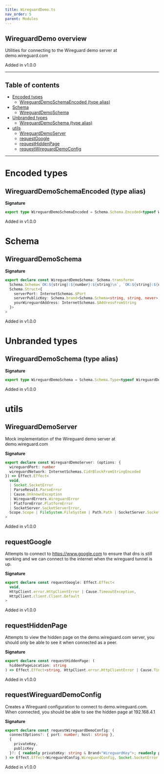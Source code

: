 ```yaml
---
title: WireguardDemo.ts
nav_order: 5
parent: Modules
---
```


## WireguardDemo overview

Utilities for connecting to the Wireguard demo server at demo.wireguard.com

Added in v1.0.0

---

<h2 class="text-delta">Table of contents</h2>

- [Encoded types](#encoded-types)
  - [WireguardDemoSchemaEncoded (type alias)](#wireguarddemoschemaencoded-type-alias)
- [Schema](#schema)
  - [WireguardDemoSchema](#wireguarddemoschema)
- [Unbranded types](#unbranded-types)
  - [WireguardDemoSchema (type alias)](#wireguarddemoschema-type-alias)
- [utils](#utils)
  - [WireguardDemoServer](#wireguarddemoserver)
  - [requestGoogle](#requestgoogle)
  - [requestHiddenPage](#requesthiddenpage)
  - [requestWireguardDemoConfig](#requestwireguarddemoconfig)

---

# Encoded types

## WireguardDemoSchemaEncoded (type alias)

**Signature**

```ts
export type WireguardDemoSchemaEncoded = Schema.Schema.Encoded<typeof WireguardDemoSchema>
```

Added in v1.0.0

# Schema

## WireguardDemoSchema

**Signature**

```ts
export declare const WireguardDemoSchema: Schema.transform<
  Schema.Schema<`OK:${string}:${number}:${string}\n`, `OK:${string}:${number}:${string}\n`, never>,
  Schema.Struct<{
    serverPort: InternetSchemas.$Port
    serverPublicKey: Schema.brand<Schema.Schema<string, string, never>, "WireguardKey">
    yourWireguardAddress: InternetSchemas.$AddressFromString
  }>
>
```

Added in v1.0.0

# Unbranded types

## WireguardDemoSchema (type alias)

**Signature**

```ts
export type WireguardDemoSchema = Schema.Schema.Type<typeof WireguardDemoSchema>
```

Added in v1.0.0

# utils

## WireguardDemoServer

Mock implementation of the Wireguard demo server at demo.wireguard.com

**Signature**

```ts
export declare const WireguardDemoServer: (options: {
  wireguardPort: number
  wireguardNetwork: InternetSchemas.CidrBlockFromStringEncoded
}) => Effect.Effect<
  void,
  | Socket.SocketError
  | ParseResult.ParseError
  | Cause.UnknownException
  | WireguardErrors.WireguardError
  | PlatformError.PlatformError
  | SocketServer.SocketServerError,
  Scope.Scope | FileSystem.FileSystem | Path.Path | SocketServer.SocketServer | WireguardControl.WireguardControl
>
```

Added in v1.0.0

## requestGoogle

Attempts to connect to https://www.google.com to ensure that dns is still
working and we can connect to the internet when the wireguard tunnel is up.

**Signature**

```ts
export declare const requestGoogle: Effect.Effect<
  void,
  HttpClient.error.HttpClientError | Cause.TimeoutException,
  HttpClient.client.Client.Default
>
```

Added in v1.0.0

## requestHiddenPage

Attempts to view the hidden page on the demo.wireguard.com server, you should
only be able to see it when connected as a peer.

**Signature**

```ts
export declare const requestHiddenPage: (
  hiddenPageLocation: string
) => Effect.Effect<string, HttpClient.error.HttpClientError | Cause.TimeoutException, HttpClient.client.Client.Default>
```

Added in v1.0.0

## requestWireguardDemoConfig

Creates a Wireguard configuration to connect to demo.wireguard.com. When
connected, you should be able to see the hidden page at 192.168.4.1

**Signature**

```ts
export declare const requestWireguardDemoConfig: (
  connectOptions?: { port: number; host: string },
  {
    privateKey,
    publicKey
  }?: { readonly privateKey: string & Brand<"WireguardKey">; readonly publicKey: string & Brand<"WireguardKey"> }
) => Effect.Effect<WireguardConfig.WireguardConfig, Socket.SocketError | ParseResult.ParseError, never>
```

Added in v1.0.0
